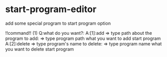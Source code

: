 # start-program-editor
add some special program to start program option

!!command!!
(1)
Q:what do you want?:
A:[1]:add => type path about the program to add: => type program path what you want to add start program
A:[2]:delete => type program's name to delete: => type program name what you want to delete start program
